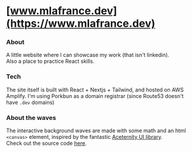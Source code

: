 # [www.mlafrance.dev](https://www.mlafrance.dev)

### About

A little website where I can showcase my work (that isn't linkedin). <br />
Also a place to practice React skills.


### Tech
The site itself is built with React + Nextjs + Tailwind, and hosted on AWS Amplify. I'm using Porkbun as a domain registrar (since Route53 doesn't have `.dev` domains) 

### About the waves
The interactive background waves are made with some math and an html `<canvas>` element, inspired by the fantastic [Aceternity UI library](https://ui.aceternity.com/components/wavy-background). <br />
Check out the source code [here](./app/(components)/BackgroundWaves.jsx).
